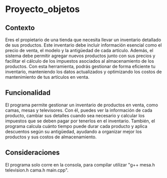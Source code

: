# Proyecto_objetos

## Contexto

Eres el propietario de una tienda que necesita llevar un inventario detallado de sus productos. Este inventario debe incluir información esencial como el precio de venta, el modelo y la antigüedad de cada artículo. Además, el sistema debe permitir agregar nuevos productos junto con sus precios y facilitar el cálculo de los impuestos asociados al almacenamiento de los productos. Con esta herramienta, podrás gestionar de forma eficiente tu inventario, manteniendo los datos actualizados y optimizando los costos de mantenimiento de tus artículos en venta.

## Funcionalidad

El programa permite gestionar un inventario de productos en venta, como camas, mesas y televisores. Con él, puedes ver la información de cada producto, cambiar sus detalles cuando sea necesario y calcular los impuestos que se deben pagar por tenerlos en el inventario. También, el programa calcula cuánto tiempo puede durar cada producto y aplica descuentos según su antigüedad, ayudando a organizar mejor los productos y sus costos de almacenamiento.

## Consideraciones
El programa solo corre en la consola, para compilar utilizar "g++ mesa.h television.h cama.h main.cpp".
